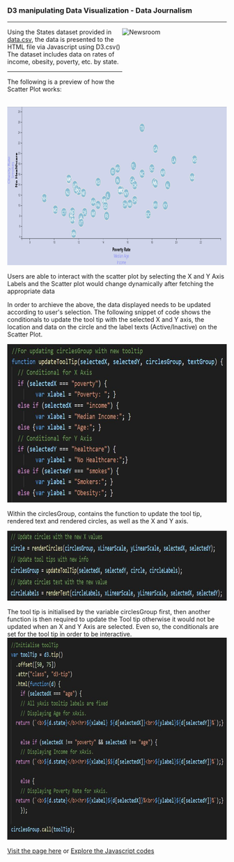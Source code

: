 <h3>D3 manipulating Data Visualization - Data Journalism</h3>
<hr>

<img src="https://media.giphy.com/media/v2xIous7mnEYg/giphy.gif" alt="Newsroom" width="240" height="180" align="right">

Using the States dataset provided in <a href="/D3_data_journalism/assets/data/data.csv">data.csv</a>, the data is presented to the HTML file via Javascript using D3.csv() <br>
The dataset includes data on rates of income, obesity, poverty, etc. by state. 

<hr>

The following is a preview of how the Scatter Plot works:

<img src="/D3_data_journalism/snips/scatterplot.gif" alt="Scatter Plot" width="800" height="363">

Users are able to interact with the scatter plot by selecting the X and Y Axis Labels and the Scatter plot would change dynamically after fetching the appropriate data<br>

In order to archieve the above, the data displayed needs to be updated according to user's selection. 
The following snippet of code shows the conditionals to update the tool tip with the selected X and Y axis, the location and data on the circle and the label texts (Active/Inactive) on the Scatter Plot.

<img src="/D3_data_journalism/snips/updatingxaxis.JPG" alt="Updating Axis" width="800" height="363"> <br>

Within the circlesGroup, contains the function to update the tool tip, rendered text and rendered circles, as well as the X and Y axis. <br>

<img src="/D3_data_journalism/snips/updates.JPG" alt="Updates Circles" width="800" height="160"> <br>

The tool tip is initialised by the variable circlesGroup first, then another function is then required to update the Tool tip otherwise it would not be updated when an X and Y Axis are selected.
Even so, the conditionals are set for the tool tip in order to be interactive.
<img src="/D3_data_journalism/snips/tooltip.JPG" alt="Tool Tip" width="800" height="463"> <br>



<a href="https://foofx88.github.io/d3-challenge/">Visit the page here</a> or <a href="/D3_data_journalism/assets/js/app.js">Explore the Javascript codes</a>
